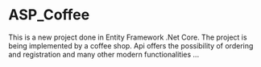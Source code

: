 # ASP_Coffee
This is a new project done in Entity Framework .Net Core. The project is being implemented by a coffee shop. Api offers the possibility of ordering and registration and many other modern functionalities ...
